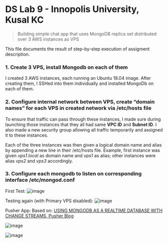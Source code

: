 # DS Lab 9 - Innopolis University, Kusal KC

> Building simple chat app that uses MongoDB replica set distributed over 3 AWS instances as VPS

This file documents the result of step-by-step execution of assigment description.

### 1. Create 3 VPS, install Mongodb on each of them
I created 3 AWS instances, each running an Ubuntu 18.04 image. After creating them, I SSHed into them individually and installed MongoDb on each of them.

### 2. Configure internal network between VPS, create “domain names” for each VPS in created network via /etc/hosts file
To ensure that traffic can pass through these instances, I made sure during launching those instances that they all had same **VPC ID** and **Subnet ID**. I also made a new security group allowing all traffic temporarily and assigned it to these instances.

Each of the three instances was then given a logical domain name and alias by appending a new line in their /etc/hosts file. Example, first instance was given *vps1.local* as domain name and *vps1* as alias; other instances were alias *vps2* and *vps3* accordingly.


### 3. Configure each mongodb to listen on corresponding interface /etc/mongod.conf


First Test:
![image](https://user-images.githubusercontent.com/26818010/67929301-e79caa80-fbb4-11e9-9781-9b3a7e8aed8a.png)

Testing again (with Primary VPS disabled):
![image](https://user-images.githubusercontent.com/26818010/67929341-000cc500-fbb5-11e9-8cdd-b9e9d2046e77.png)


Pusher App:
Based on: [USING MONGODB AS A REALTIME DATABASE WITH CHANGE STREAMS, Pusher Blog](https://pusher.com/tutorials/mongodb-change-streams)

![image](https://user-images.githubusercontent.com/26818010/67929844-47478580-fbb6-11e9-8d3f-65a4988d8f08.png)

![image](https://user-images.githubusercontent.com/26818010/67929938-8544a980-fbb6-11e9-8ca7-ba215abc5528.png)
